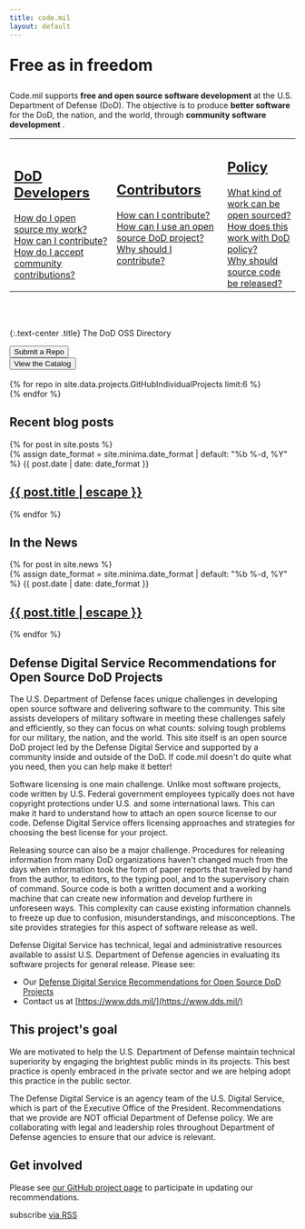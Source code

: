 ```yaml
---
title: code.mil
layout: default
---
```


<section class="row">
  <div class="col-sm-6 col-sm-offset-3">
    <p class="text-center" style="font-weight:bolder; font-size:2em;">Free as in freedom </p>
    Code.mil supports <strong>free and open source software development</strong> at the U.S. Department of Defense (DoD). The objective is to produce <strong>better software</strong> for the DoD, the nation, and the world, through <strong> community software development </strong>.
  </div>
</section>
<section id="faqs" class="row">
  <table><tr>
    <td class="css3-shadow col-sm-4">
      <a href="{% if jekyll.environment == 'staging' %}{% else %}{{ site.baseurl}}{% endif %}{% link _faqs/dod.md %}">
        <div class="panel-body">
          <h2>DoD Developers</h2>
          How do I open source my work?<br>
          How can I contribute?<br>
	  How do I accept community contributions?
        </div>
      </a>
    </td>
    <td class="css3-shadow col-sm-4">
      <a href="{% if jekyll.environment == 'staging' %}{% else %}{{ site.baseurl}}{% endif %}{% link _faqs/civ.md %}">
        <div class="panel-body">
          <h2>Contributors</h2>
          How can I contribute?<br>
          How can I use an open source DoD project?<br>
	  Why should I contribute?
        </div>
      </a>
    </td>
    <td class="css3-shadow col-sm-4">
      <a href="{% if jekyll.environment == 'staging' %}{% else %}{{ site.baseurl}}{% endif %}{% link _faqs/other.md %}">
        <div class="panel-body">
          <h2>Policy</h2>
          What kind of work can be open sourced?<br>
          How does this work with DoD policy?<br>
          Why should source code be released?
        </div>
      </a>
    </td>
  </tr></table>
</section>
<br>
<br>

{:.text-center .title}
The DoD OSS Directory

<section class="row">
  <div class="col-sm-3 col-sm-offset-3">
  <button class=" col-sm-12 btn btn-default btn-lg">Submit a Repo</button>
  </div>
  <div class="col-sm-3">
  <button class="col-sm-12 btn btn-default btn-lg">View the Catalog</button>
  </div>
</section>
<br>
<section class="row" id="repos">
<script>
// TODO: Will not scale, need Jenkins or AWS Lambda to update code.json
function addFields(p,response){
  var tmp = document.createElement('h2');
  tmp.innerText = response.full_name;
  p.appendChild(tmp);
  var div = document.createElement('div');
  div.classList.add('panel-body');
  p.appendChild(div);
  var array = [response.description
            ,"Last Updated: " + response.pushed_at.slice(0,9)
            ,response.language];
  for (var i=0;i<array.length;i++){
    tmp = document.createElement('p');
    tmp.innerText=array[i];
    div.appendChild(tmp);
  }
}
</script>
<script>
// Cache repo info in localStorage
function updateRepo(repo){
  var cache = localStorage.getItem(repo + ".date");
  var p = document.currentScript.parentNode;
  // 15 min invalidation
  if (Date.now() - Number.parseInt(cache) < 900 * 1000) {
    return addFields(p,JSON.parse(localStorage.getItem(repo)));
  }
  var xhr = new XMLHttpRequest();
  xhr.responseType = 'json';
  xhr.open('GET', 'https://api.github.com/repos/' + repo);
  xhr.onload = function() {
    if (xhr.readyState !== 4 ) { return }
    var response;
    if (xhr.status == 403) {
      console.log('Rate limit reached. Using localStorage');
      response = JSON.parse(localStorage.getItem(repo));
      if (!response) response = {full_name:repo,description : '',pushed_at:'',language:''};
    }
    else if (xhr.status !== 200 && xhr.status !== 304) {
      console.log(xhr.status);
      response = {full_name:repo,description : '',pushed_at:'',language:''};
    }
    else {response = xhr.response;}
    addFields(p,response);
    // Cache response
    localStorage.setItem(repo,JSON.stringify(response));
    localStorage.setItem(repo + ".date",Date.now());
  };
  xhr.send();
};

value = {{ site.data.projects.GitHubIndividualProjects | jsonify }};
</script>
{% for repo in site.data.projects.GitHubIndividualProjects limit:6 %}
    <div class="col-sm-6">
        <a href="https://github.com/{{repo}}" class="col-sm-12 panel panel-default css3-shadow">
            <script>updateRepo("{{repo}}");</script>
        </a>
    </div>
{% endfor %}
</section>

<section class="row">
<div class="col-sm-6">
<h2>Recent blog posts</h2>
{% for post in site.posts %}
  <div class="panel css3-shadow col-sm-12">
    {% assign date_format = site.minima.date_format | default: "%b %-d, %Y" %}
    <span class="post-meta">{{ post.date | date: date_format }}</span>
    <h2>
     <a class="post-link" href="{% if jekyll.environment == 'staging' %}{% else %}{{ site.baseurl}}{% endif %}{{ post.url }}">{{ post.title | escape }}</a>
    </h2>
  </div>
{% endfor %}
</div>
<div class="col-sm-6">
<h2>In the News</h2>
{% for post in site.news %}
  <div class="panel css3-shadow col-sm-12">
    {% assign date_format = site.minima.date_format | default: "%b %-d, %Y" %}
    <span>{{ post.date | date: date_format }}</span>
    <h2>
     <a href="{% if jekyll.environment == 'staging' %}{% else %}{{ site.baseurl }}{% endif %}{{ post.url }}">{{ post.title | escape }}</a>
    </h2>
  </div>
  {% endfor %}
</div>
</section>

<section class="row">
  <div class="panel css3-shadow" markdown="1">

# Defense Digital Service Recommendations for Open Source DoD Projects

The U.S. Department of Defense faces unique challenges in developing open source software and delivering software to the community. This site assists developers of military software in meeting these challenges safely and efficiently, so they can focus on what counts: solving tough problems for our military, the nation, and the world. This site itself is an open source DoD project led by the Defense Digital Service and supported by a community inside and outside of the DoD. If code.mil doesn't do quite  what you need, then you can help make it better!

Software licensing is one main challenge. Unlike most software projects, code written by U.S. Federal government employees typically does not have copyright protections under U.S. and some international laws. This can make it hard to understand how to attach an open source license to our code. Defense Digital Service offers licensing approaches and strategies for choosing the best license for your project.

Releasing source can also be a major challenge. Procedures for releasing information from many DoD organizations haven't changed much from the days when information took the form of paper reports that traveled by hand from the author, to editors, to the typing pool, and to the supervisory chain of command. Source code is both a written document and a working machine that can create new information and develop furthere in unforeseen ways. This complexity can cause existing information channels to freeze up due to confusion, misunderstandings, and misconceptions. The site provides strategies for this aspect of software release as well. 

Defense Digital Service has technical, legal and administrative resources available to assist U.S. Department of Defense agencies in evaluating its software projects for general release. Please see:

* Our [Defense Digital Service Recommendations for Open Source DoD Projects](implementation-guide.html)
* Contact us at [https://www.dds.mil/](https://www.dds.mil/)

## This project's goal

We are motivated to help the U.S. Department of Defense maintain technical superiority by engaging the brightest public minds in its projects. This best practice is openly embraced in the private sector and we are helping adopt this practice in the public sector.

The Defense Digital Service is an agency team of the U.S. Digital Service, which is part of the Executive Office of the President. Recommendations that we provide are NOT official Department of Defense policy. We are collaborating with legal and leadership roles throughout Department of Defense agencies to ensure that our advice is relevant.

## Get involved

Please see [our GitHub project page](https://github.com/deptofdefense/code.mil/) to participate in updating our recommendations.

<p class="rss-subscribe">subscribe <a href="{{ "/feed.xml" | relative_url }}">via RSS</a></p>


  </div>
</section>

<script>
// TODO: Example of a search
/*
var xhr = new XMLHttpRequest();
xhr.responseType = 'json';

xhr.open('GET', 'https://api.github.com/search/repositories?q=topic%3Acode-mil%20pushed%3A%3E2017-03-01&sort=stars&order=desc');
xhr.onload = function() {
  // TODO: Commenting out for now.
  // document.body.appendChild(xhr.response);
};
 xhr.send();
*/

</script>
